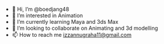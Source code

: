 - 👋 Hi, I’m @boedjang48
- 👀 I’m interested in Animation
- 🌱 I’m currently learning Maya and 3ds Max
- 💞️ I’m looking to collaborate on Animating and 3d modelling
- 📫 How to reach me izzannugraha11@gmail.com

<!---
boedjang48/boedjang48 is a ✨ special ✨ repository because its `README.md` (this file) appears on your GitHub profile.
You can click the Preview link to take a look at your changes.
--->
